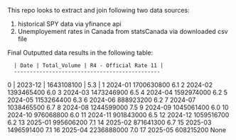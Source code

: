 This repo looks to extract and join following two data sources:

1) historical SPY data via yfinance api
2) Unemployement rates in Canada from statsCanada via downloaded csv file

Final Outputted data results in the following table:

      | Date | Total_Volume | R4 - Official Rate 11 |
      ----------------------------------------------
0  | 2023-12  |  1643108100           |        5.3 |
1   2024-01    1700630800                   6.1
2   2024-02    1393465400                   6.0
3   2024-03    1473246900                   6.5
4   2024-04    1592974000                   6.2
5   2024-05    1153264400                   6.3
6   2024-06     888923200                   6.2
7   2024-07    1038465500                   6.7
8   2024-08    1244599000                   7.5
9   2024-09    1045061400                   6.0
10  2024-10     976068800                   6.0
11  2024-11     901843000                   6.5
12  2024-12    1059516700                   6.2
13  2025-01     995606200                   7.1
14  2025-02     871641300                   6.7
15  2025-03    1496591400                   7.1
16  2025-04    2236888000                   7.0
17  2025-05     608215200                  None



